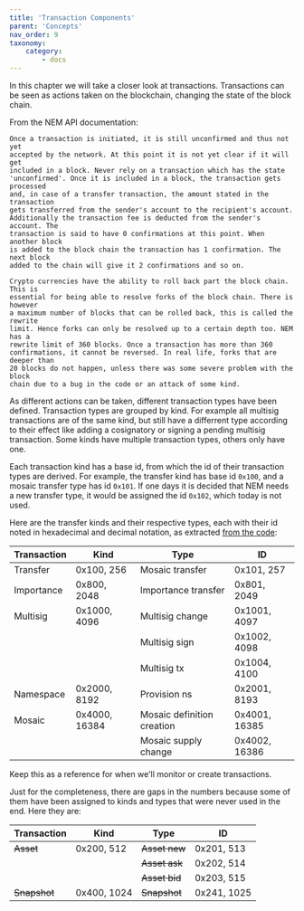 ```yaml
---
title: 'Transaction Components'
parent: 'Concepts'
nav_order: 9
taxonomy:
    category:
        - docs
---
```


In this chapter we will take a closer look at transactions.
Transactions can be seen as actions taken on the blockchain, changing the state of the block chain.

From the NEM API documentation:

``` text
Once a transaction is initiated, it is still unconfirmed and thus not yet
accepted by the network. At this point it is not yet clear if it will get
included in a block. Never rely on a transaction which has the state
'unconfirmed'. Once it is included in a block, the transaction gets processed
and, in case of a transfer transaction, the amount stated in the transaction
gets transferred from the sender's account to the recipient's account.
Additionally the transaction fee is deducted from the sender's account. The
transaction is said to have 0 confirmations at this point. When another block
is added to the block chain the transaction has 1 confirmation. The next block
added to the chain will give it 2 confirmations and so on.

Crypto currencies have the ability to roll back part the block chain. This is
essential for being able to resolve forks of the block chain. There is however
a maximum number of blocks that can be rolled back, this is called the rewrite
limit. Hence forks can only be resolved up to a certain depth too. NEM has a
rewrite limit of 360 blocks. Once a transaction has more than 360
confirmations, it cannot be reversed. In real life, forks that are deeper than
20 blocks do not happen, unless there was some severe problem with the block
chain due to a bug in the code or an attack of some kind.
```

As different actions can be taken, different transaction types have been defined.
Transaction types are grouped by kind. For example all multisig transactions are of the same kind, but
still have a differrent type according to their effect like adding a cosignatory or signing a pending multisig transaction.
 Some kinds have multiple transaction types, others only have one.

Each transaction kind has a base id, from which the id of their transaction types are derived. For example, the transfer kind has base id `0x100`,
and a mosaic transfer type has id `0x101`. If one days it is decided that NEM needs a new transfer type, it would be assigned the id `0x102`, which
today is not used.

Here are the transfer kinds and their respective types, each with their id noted in hexadecimal and decimal notation, as extracted 
[from the code](https://github.com/NemProject/nem.core/blob/master/src/main/java/org/nem/core/model/TransactionTypes.java):

|Transaction  | Kind         | Type                       | ID            |
|-------------|--------------|----------------------------|---------------|
|Transfer     | 0x100, 256   | Mosaic transfer            | 0x101, 257    |
|Importance   | 0x800, 2048  | Importance transfer        | 0x801, 2049   |
|Multisig     | 0x1000, 4096 | Multisig change            | 0x1001, 4097  |
|             |              | Multisig sign              | 0x1002, 4098  |
|             |              | Multisig tx                | 0x1004, 4100  |
|Namespace    | 0x2000, 8192 | Provision ns               | 0x2001, 8193  |
|Mosaic       | 0x4000, 16384| Mosaic definition creation | 0x4001, 16385 |
|             |              | Mosaic supply change       | 0x4002, 16386 |

Keep this as a reference for when we'll monitor or create transactions.

Just for the completeness, there are gaps in the numbers because some of them have been 
assigned to kinds and types that were never used in the end. Here they are:

|Transaction  | Kind         | Type                           | ID            |
|-------------|--------------|--------------------------------|---------------|
|~~Asset~~    | 0x200, 512   | ~~Asset new~~                  | 0x201, 513    |
|             |              | ~~Asset ask~~                  | 0x202, 514    |
|             |              | ~~Asset bid~~                  | 0x203, 515    |
|~~Snapshot~~ | 0x400, 1024  | ~~Snapshot~~                   | 0x241, 1025   |
